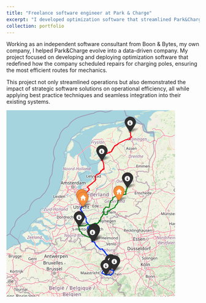 ```yaml
---
title: "Freelance software engineer at Park & Charge"
excerpt: "I developed optimization software that streamlined Park&Charge's repair scheduling, enhancing operational efficiency.<br/><img src='/images/parkncharge_route.png'>"
collection: portfolio
---
```


Working as an independent software consultant from Boon & Bytes, my own company, I helped Park&Charge evolve into a data-driven company. My project focused on developing and deploying optimization software that redefined how the company scheduled repairs for charging poles, ensuring the most efficient routes for mechanics. 

This project not only streamlined operations but also demonstrated the impact of strategic software solutions on operational efficiency, all while applying best practice techniques and seamless integration into their existing systems.

<img src='/images/parkncharge_route.png'>


